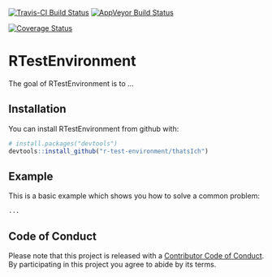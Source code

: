 [![Travis-CI Build Status](https://travis-ci.org/thatsIch/r-test-environment.svg?branch=master)](https://travis-ci.org/thatsIch/r-test-environment)
[![AppVeyor Build Status](https://ci.appveyor.com/api/projects/status/github/thatsIch/r-test-environment?branch=master&svg=true)](https://ci.appveyor.com/project/thatsIch/r-test-environment)

[![Coverage Status](https://img.shields.io/codecov/c/github/thatsIch/r-test-environment/master.svg)](https://codecov.io/github/thatsIch/r-test-environment?branch=master)

# RTestEnvironment

The goal of RTestEnvironment is to ...

## Installation

You can install RTestEnvironment from github with:

```R
# install.packages("devtools")
devtools::install_github("r-test-environment/thatsIch")
```

## Example

This is a basic example which shows you how to solve a common problem:

```R
...
```

## Code of Conduct

Please note that this project is released with a [Contributor Code of Conduct](CONDUCT.md). By participating in this project you agree to abide by its terms.
